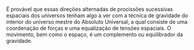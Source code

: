 ﻿É provável que essas direções alternadas de procissões sucessivas espaciais dos universos tenham algo a ver com a técnica de gravidade do interior do universo mestre do Absoluto Universal, a qual consiste de uma coordenação de forças e uma equalização de tensões espaciais. O movimento, bem como o espaço, é um complemento ou equilibrador da gravidade.